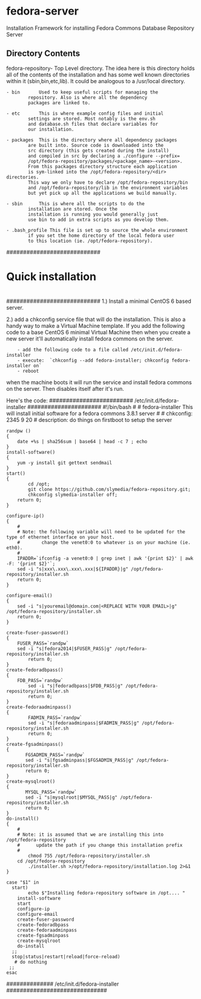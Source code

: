 # fedora-server
Installation Framework for installing Fedora Commons Database Repository Server

Directory Contents
-------------------

 fedora-repository-	Top Level directory. The idea here is this directory 
			holds all of the contents of the installation and 
			has some well known directories within it 
			(sbin,bin,etc,lib). It could be analogous to a 
			/usr/local directory. 

	- bin 		Used to keep useful scripts for managing the 
			repository. Also is where all the dependency 
			packages are linked to. 
			
	- etc		This is where example config files and initial 
			settings are stored. Most notably is the env.sh 
			and database.sh files that declare variables for
			our installation. 
	
	- packages	This is the directory where all dependency packages
			are built into. Source code is downloaded into the 
			src directory (this gets created during the install) 
			and compiled in src by declaring a ./configure --prefix=
			/opt/fedora-repository/packages/<package_name>-<version>.
			From this packages directory structure each application 
			is sym-linked into the /opt/fedora-repository/<dir> directories. 
			This way we only have to declare /opt/fedora-repository/bin 
			and /opt/fedora-repository/lib in the environment variables 
			but yet pick up all the applications we build manually. 
	
	- sbin		This is where all the scripts to do the
			installation are stored. Once the 
			installation is running you would generally just 
			use bin to add in extra scripts as you develop them. 
			
	- .bash_profile	This file is set up to source the whole environment 
			if you set the home directory of the local fedora user 
			to this location (ie. /opt/fedora-repository).

############################
#
# Quick installation
#
############################
  1.)  Install a minimal CentOS 6 based server. 
  
  2.) add a chkconfig service file that will do the installation. This is also a handy way to make a Virtual Machine template. If you add the following code to a base CentOS 6 minimal Virtual Machine then when you create a new server it'll automatically install fedora commons on the server. 
  
 		- add the following code to a file called /etc/init.d/fedora-installer
 		- execute:  `chkconfig --add fedora-installer; chkconfig fedora-installer on`
 		- reboot 
 when the machine boots it will run the service and install fedora commons on the server. Then disables itself after it's run. 

Here's the code:
######################### /etc/init.d/fedora-installer ######################
	#!/bin/bash
	#
	# fedora-installer This will install initial software for a fedora commons 3.8.1 server
	# 
	# chkconfig: 2345 9 20
	# description: do things on firstboot to setup the server

	randpw ()
	{
		date +%s | sha256sum | base64 | head -c 7 ; echo
	}
	install-software()
	{
		yum -y install git gettext sendmail
	}
	start()
	{
	    	cd /opt;
	    	git clone https://github.com/slymedia/fedora-repository.git;
	    	chkconfig slymedia-installer off;
		return 0;
	}

	configure-ip()
	{
		#
		# Note: the following variable will need to be updated for the type of ethernet interface on your host. 
		#        change the venet0:0 to whatever is on your machine (ie. eth0). 
		#
		IPADDR=`ifconfig -a venet0:0 | grep inet | awk '{print $2}' | awk -F: '{print $2}'`;
		sed -i "s|xxx\.xxx\.xxx\.xxx|${IPADDR}|g" /opt/fedora-repository/installer.sh
		return 0;
	}

	configure-email()
	{
		sed -i "s|youremail@domain.com|<REPLACE WITH YOUR EMAIL>|g" /opt/fedora-repository/installer.sh
		return 0;
	}

	create-fuser-password()
	{
		FUSER_PASS=`randpw`
		sed -i "s|fedora2014|$FUSER_PASS|g" /opt/fedora-repository/installer.sh
	        return 0;
	}
	create-fedoradbpass()
	{
	 	FDB_PASS=`randpw`
	        sed -i "s|fedoradbpass|$FDB_PASS|g" /opt/fedora-repository/installer.sh
	        return 0;
	}
	create-fedoraadminpass()
	{
	        FADMIN_PASS=`randpw`
	        sed -i "s|fedoraadminpass|$FADMIN_PASS|g" /opt/fedora-repository/installer.sh
	        return 0;
	}
	create-fgsadminpass()
	{
	       FGSADMIN_PASS=`randpw`
	       sed -i "s|fgsadminpass|$FGSADMIN_PASS|g" /opt/fedora-repository/installer.sh
	       return 0;
	}
	create-mysqlroot()
	{
	       MYSQL_PASS=`randpw`
	       sed -i "s|mysqlroot|$MYSQL_PASS|g" /opt/fedora-repository/installer.sh
	       return 0;
	}
	do-install()
	{
		#
		# Note: it is assumed that we are installing this into /opt/fedora-repository
		#      update the path if you change this installation prefix
		#
	        chmod 755 /opt/fedora-repository/installer.sh
		cd /opt/fedora-repository
	        ./installer.sh >/opt/fedora-repository/installation.log 2>&1
	}

	case "$1" in
	  start)
	    	echo $"Installing fedora-repository software in /opt.... "
		install-software
		start
		configure-ip
		configure-email
		create-fuser-password
		create-fedoradbpass
		create-fedoraadminpass
		create-fgsadminpass
		create-mysqlroot
		do-install
	  ;;
	  stop|status|restart|reload|force-reload)
	   # do nothing
	 ;;
	esac
##############  /etc/init.d/fedora-installer  ##############################
